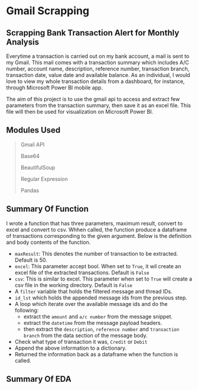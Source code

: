 # Gmail Scrapping

## Scrapping Bank Transaction Alert for Monthly Analysis 

Everytime a transaction is carried out on my bank account, a mail is sent to my Gmail. This mail comes with a transaction summary which includes A/C number, account name, description, reference number, transaction branch, transaction date, value date and available balance. As an individual, I would love to view my whole transaction details from a dashboard, for instance, through Microsoft Power BI mobile app. 

The aim of this project is to use the gmail api to access and extract few parameters from the transaction summary, then save it as an excel file. This file will then be used for visualization on Microsoft Power BI.

## Modules Used
> Gmail API
>
> Base64
>
> BeautifulSoup
>
> Regular Expression 
>
> Pandas

## Summary Of Function
I wrote a function that has three parameters, maximum result, convert to excel and convert to csv. Whhen called, the function produce a dataframe of transactions corresponding to the given argument. Below is the definition and body contents of the function.

* `maxResult`: This denotes the number of transaction to be extracted. Default is 50.
* `excel`: This parameter accept bool. When set to `True`, it wil create an excel file of the extracted transactions. Default is `False`
* `csv`: This is similar to excel. This parameter when set to `True` will create a csv file in the working directory. Default is `False` 
* A `filter` variable that holds the filtered message and thread IDs.
* `id_lst` which holds the appended message ids from the previous step.
* A loop which iterate over the available message ids and do the following:
    * extract the `amount` and `a/c number` from the message snippet.
    * extract the `datetime` from the message payload headers.
    * then extract the `description`, `reference number` and `transaction branch` from the data section of the message body.
* Check what type of transaction it was, `Credit` or `Debit`
* Append the above information to a dictionary.
* Returned the information back as a dataframe when the function is called.

## Summary Of EDA
